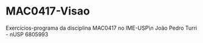 # MAC0417-Visao
Exercícios-programa da disciplina MAC0417 no IME-USP\n
João Pedro Turri - nUSP 6805993
